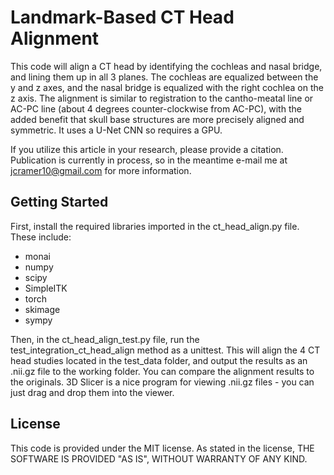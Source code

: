 # Landmark-Based CT Head Alignment
This code will align a CT head by identifying the cochleas and nasal bridge, and lining them up in all 3 planes. The cochleas are equalized between the y and z axes, and the nasal bridge is equalized with the right cochlea on the z axis. The alignment is similar to registration to the cantho-meatal line or AC-PC line (about 4 degrees counter-clockwise from AC-PC), with the added benefit that skull base structures are more precisely aligned and symmetric. It uses a U-Net CNN so requires a GPU. 

If you utilize this article in your research, please provide a citation. Publication is currently in process, so in the meantime e-mail me at jcramer10@gmail.com for more information.

## Getting Started
First, install the required libraries imported in the ct_head_align.py file. These include:
* monai
* numpy
* scipy
* SimpleITK
* torch
* skimage
* sympy

Then, in the ct_head_align_test.py file, run the test_integration_ct_head_align method as a unittest. This will align the 4 CT head studies located in the test_data folder, and output the results as an .nii.gz file to the working folder. You can compare the alignment results to the originals. 3D Slicer is a nice program for viewing .nii.gz files - you can just drag and drop them into the viewer.

## License
This code is provided under the MIT license. As stated in the license, THE SOFTWARE IS PROVIDED "AS IS", WITHOUT WARRANTY OF ANY KIND.
